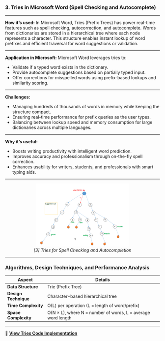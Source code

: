 

###  **3. Tries in Microsoft Word (Spell Checking and Autocomplete)**

---

**How it’s used:**
In Microsoft Word, Tries (Prefix Trees) has power real-time features such as spell checking, autocorrection, and autocomplete. Words from dictionaries are stored in a hierarchical tree where each node represents a character. This structure enables instant lookup of word prefixes and efficient traversal for word suggestions or validation.

---

**Application in Microsoft:**
Microsoft Word leverages tries to:

* Validate if a typed word exists in the dictionary.
* Provide autocomplete suggestions based on partially typed input.
* Offer corrections for misspelled words using prefix-based lookups and similarity scoring.

---

**Challenges:**

* Managing hundreds of thousands of words in memory while keeping the structure compact.
* Ensuring real-time performance for prefix queries as the user types.
* Balancing between lookup speed and memory consumption for large dictionaries across multiple languages.

---

**Why it’s useful:**

* Boosts writing productivity with intelligent word prediction.
* Improves accuracy and professionalism through on-the-fly spell correction.
* Enhances usability for writers, students, and professionals with smart typing aids.

---

<p align="center">
  <img src="https://github.com/Sindhuhurakadli/sindhu_portfolio.io/blob/main/images/triesdatastructure.gif?raw=true" alt="Tries in Microsoft Word" width="300">
  <br>
  <em>[3] Tries for Spell Checking and Autocompletion</em>
</p>


---

###  Algorithms, Design Techniques, and Performance Analysis

| **Aspect**           | **Details**                                                  |
| -------------------- | ------------------------------------------------------------ |
| **Data Structure**   | Trie (Prefix Tree)                                           |
| **Design Technique** | Character-based hierarchical tree                            |
| **Time Complexity**  | O(L) per operation (L = length of word/prefix)               |
| **Space Complexity** | O(N × L), where N = number of words, L = average word length |

---

🔗 **[View Tries Code Implementation](https://github.com/Sindhuhurakadli/sindhu_portfolio.io/blob/main/codes/tries.cpp)**
